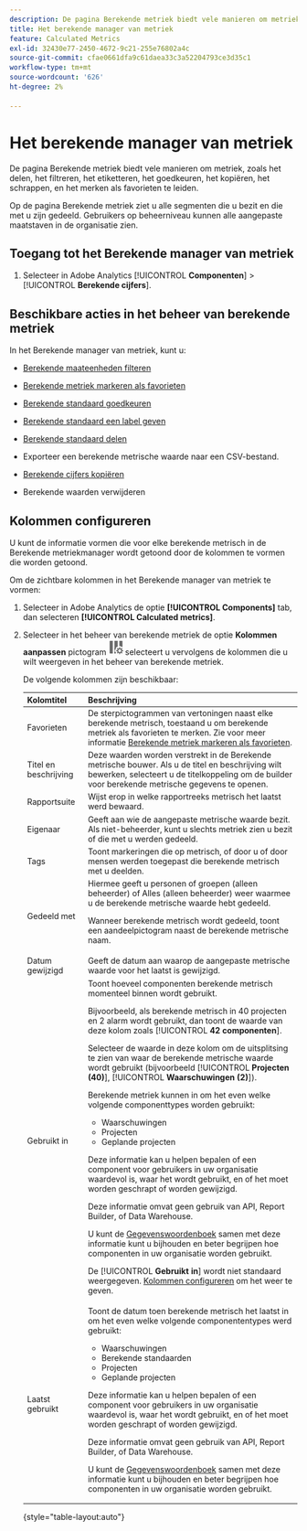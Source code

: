 ```yaml
---
description: De pagina Berekende metriek biedt vele manieren om metriek, zoals het delen, het filtreren, het etiketteren, het goedkeuren, het kopiëren, het schrappen, en het merken als favorieten te leiden.
title: Het berekende manager van metriek
feature: Calculated Metrics
exl-id: 32430e77-2450-4672-9c21-255e76802a4c
source-git-commit: cfae0661dfa9c61daea33c3a52204793ce3d35c1
workflow-type: tm+mt
source-wordcount: '626'
ht-degree: 2%

---
```


# Het berekende manager van metriek

De pagina Berekende metriek biedt vele manieren om metriek, zoals het delen, het filtreren, het etiketteren, het goedkeuren, het kopiëren, het schrappen, en het merken als favorieten te leiden.

Op de pagina Berekende metriek ziet u alle segmenten die u bezit en die met u zijn gedeeld. Gebruikers op beheerniveau kunnen alle aangepaste maatstaven in de organisatie zien.

<!-- add screenshot -->

## Toegang tot het Berekende manager van metriek

1. Selecteer in Adobe Analytics [!UICONTROL **Componenten**] > [!UICONTROL **Berekende cijfers**].

## Beschikbare acties in het beheer van berekende metriek

In het Berekende manager van metriek, kunt u:

* [Berekende maateenheden filteren](/help/components/c-calcmetrics/c-workflow/cm-workflow/cm-filter.md)

* [Berekende metriek markeren als favorieten](/help/components/c-calcmetrics/c-workflow/cm-workflow/cm-favorite.md)

* [Berekende standaard goedkeuren](/help/components/c-calcmetrics/c-workflow/cm-workflow/cm-approving.md)

* [Berekende standaard een label geven](/help/components/c-calcmetrics/c-workflow/cm-workflow/cm-tagging.md)

* [Berekende standaard delen](/help/components/c-calcmetrics/c-workflow/cm-workflow/cm-sharing.md)

* Exporteer een berekende metrische waarde naar een CSV-bestand.

* [Berekende cijfers kopiëren](/help/components/c-calcmetrics/c-workflow/cm-workflow/cm-copy.md)

* Berekende waarden verwijderen

## Kolommen configureren

U kunt de informatie vormen die voor elke berekende metrisch in de Berekende metriekmanager wordt getoond door de kolommen te vormen die worden getoond.

Om de zichtbare kolommen in het Berekende manager van metriek te vormen:

1. Selecteer in Adobe Analytics de optie **[!UICONTROL Components]** tab, dan selecteren **[!UICONTROL Calculated metrics]**.

1. Selecteer in het beheer van berekende metriek de optie **Kolommen aanpassen** pictogram ![Het pictogram Kolommen aanpassen](assets/customize-columns-icon.png)selecteert u vervolgens de kolommen die u wilt weergeven in het beheer van berekende metriek.

   De volgende kolommen zijn beschikbaar:

   | Kolomtitel | Beschrijving |
   |---|---|
   | Favorieten | De sterpictogrammen van vertoningen naast elke berekende metrisch, toestaand u om berekende metriek als favorieten te merken. Zie voor meer informatie [Berekende metriek markeren als favorieten](/help/components/c-calcmetrics/c-workflow/cm-workflow/cm-favorite.md). |
   | Titel en beschrijving | Deze waarden worden verstrekt in de Berekende metrische bouwer. Als u de titel en beschrijving wilt bewerken, selecteert u de titelkoppeling om de builder voor berekende metrische gegevens te openen. |
   | Rapportsuite | Wijst erop in welke rapportreeks metrisch het laatst werd bewaard. |
   | Eigenaar | Geeft aan wie de aangepaste metrische waarde bezit. Als niet-beheerder, kunt u slechts metriek zien u bezit of die met u werden gedeeld. |
   | Tags | Toont markeringen die op metrisch, of door u of door mensen werden toegepast die berekende metrisch met u deelden. |
   | Gedeeld met | Hiermee geeft u personen of groepen (alleen beheerder) of Alles (alleen beheerder) weer waarmee u de berekende metrische waarde hebt gedeeld. <p>Wanneer berekende metrisch wordt gedeeld, toont een aandeelpictogram naast de berekende metrische naam.</p> |
   | Datum gewijzigd | Geeft de datum aan waarop de aangepaste metrische waarde voor het laatst is gewijzigd. |
   | Gebruikt in | Toont hoeveel componenten berekende metrisch momenteel binnen wordt gebruikt. <p>Bijvoorbeeld, als berekende metrisch in 40 projecten en 2 alarm wordt gebruikt, dan toont de waarde van deze kolom zoals [!UICONTROL **42 componenten**]. <p>Selecteer de waarde in deze kolom om de uitsplitsing te zien van waar de berekende metrische waarde wordt gebruikt (bijvoorbeeld [!UICONTROL **Projecten (40)**], [!UICONTROL **Waarschuwingen (2)**]).</p><p>Berekende metriek kunnen in om het even welke volgende componenttypes worden gebruikt:</p> <ul><li>Waarschuwingen</li><li>Projecten</li><li>Geplande projecten</li></ul><p>Deze informatie kan u helpen bepalen of een component voor gebruikers in uw organisatie waardevol is, waar het wordt gebruikt, en of het moet worden geschrapt of worden gewijzigd.</p><p>Deze informatie omvat geen gebruik van API, Report Builder, of Data Warehouse.</p><p>U kunt de [Gegevenswoordenboek](/help/analyze/analysis-workspace/components/data-dictionary/data-dictionary-overview.md) samen met deze informatie kunt u bijhouden en beter begrijpen hoe componenten in uw organisatie worden gebruikt.</p><p>De [!UICONTROL **Gebruikt in**] wordt niet standaard weergegeven. [Kolommen configureren](#configure-columns) om het weer te geven.</p> |
   | Laatst gebruikt | Toont de datum toen berekende metrisch het laatst in om het even welke volgende componententypes werd gebruikt: <ul><li>Waarschuwingen</li><li>Berekende standaarden</li><li>Projecten</li><li>Geplande projecten</li></ul> <p>Deze informatie kan u helpen bepalen of een component voor gebruikers in uw organisatie waardevol is, waar het wordt gebruikt, en of het moet worden geschrapt of worden gewijzigd.</p><p>Deze informatie omvat geen gebruik van API, Report Builder, of Data Warehouse.</p><p>U kunt de [Gegevenswoordenboek](/help/analyze/analysis-workspace/components/data-dictionary/data-dictionary-overview.md) samen met deze informatie kunt u bijhouden en beter begrijpen hoe componenten in uw organisatie worden gebruikt. |

   {style="table-layout:auto"}
